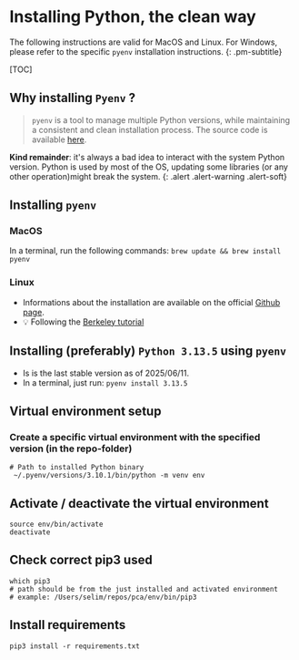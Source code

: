 

# Installing Python, the clean way

The following instructions are valid for MacOS and Linux. For Windows, please refer to the specific `pyenv` installation instructions.
{: .pm-subtitle}



[TOC]

## Why installing `Pyenv` ?

> `pyenv` is a tool to manage multiple Python versions, while maintaining a consistent and clean installation process. The source code is available [here](https://github.com/pyenv/pyenv).

**Kind remainder**: it's always a bad idea to interact with the system Python version. Python is used by most of the OS, updating some libraries (or any other operation)might break the system.
{: .alert .alert-warning .alert-soft}

## Installing `pyenv` 

### MacOS

In a terminal, run the following commands: `brew update && brew install pyenv`


### Linux

- Informations about the installation are available on the official [Github page](https://github.com/pyenv/pyenv).
- 💡 Following the [Berkeley tutorial](https://ggkbase-help.berkeley.edu/how-to/install-pyenv/)



## Installing (preferably) `Python 3.13.5` using `pyenv`

- Is is the last stable version as of 2025/06/11. 
- In a terminal, just run: `pyenv install 3.13.5`


## Virtual environment setup


### Create a specific virtual environment with the specified version (in the repo-folder)

```
# Path to installed Python binary
 ~/.pyenv/versions/3.10.1/bin/python -m venv env
```


## Activate / deactivate the virtual environment

```
source env/bin/activate
deactivate
```

## Check correct pip3 used
```
which pip3 
# path should be from the just installed and activated environment
# example: /Users/selim/repos/pca/env/bin/pip3
```

## Install requirements

```
pip3 install -r requirements.txt
```